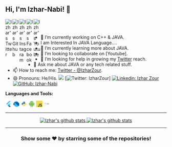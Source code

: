 ## Hi, I'm Izhar-Nabi! 👋

<a href="https://twitter.com/IzharZour">
  <img align="left" alt="Izhar's Twitter" width="22px" src="https://cdn.jsdelivr.net/npm/simple-icons@v3/icons/twitter.svg" />
</a>
<a href="https://www.linkedin.com/in/izhar-zour-b15b151a9/>
  <img align="left" alt="Izhar's Linkdein" width="22px" src="https://cdn.jsdelivr.net/npm/simple-icons@v3/icons/linkedin.svg" />
</a>
<a href="https://github.com/Izhar-Nabi">
  <img align="left" alt="Izhar's Github" width="22px" src="https://cdn.jsdelivr.net/npm/simple-icons@v3/icons/github.svg" />
</a>

<a href="https://instagram.com/Izhar Zour/">
  <img align="left" alt="Izhar's Instagram" width="22px" src="https://cdn.jsdelivr.net/npm/simple-icons@v3/icons/instagram.svg" />
</a>
<a href="https://www.facebook.com/Izhar Zour/">
  <img align="left" alt="Izhar's Facebook" width="22px" src="https://cdn.jsdelivr.net/npm/simple-icons@v3/icons/facebook.svg" />
</a>
<a href="https://www.youtube.com/Izhar Zour/">
  <img align="left" alt="Izhar's Youtube" width="22px" src="https://cdn.jsdelivr.net/npm/simple-icons@v3/icons/youtube.svg" />
</a>

<br/>
<br/>

- 🔭 I’m currently working on C++ & JAVA.
-  I am Interested In JAVA Language....
- 🌱 I’m currently learning more about JAVA.
- 👯 I’m looking to collaborate on [Youtube].
- 🤔 I’m looking for help in growing my [Twitter](https://twitter.com/IzharZour) reach.
- 💬 Ask me about JAVA or any tech related stuff.
- 📫 How to reach me: [Twitter - @IzharZour](https://twitter.com/IzharZour).
- 😄 Pronouns: He/His.
![](https://komarev.com/ghpvc/?username=Izhar-Nabi&color=blueviolet&label=Profile+Views)
[![Twitter: IzharZour](https://twitter.com/IzharZour)]
[![Linkedin: Izhar Zour](https://www.linkedin.com/in/izhar-zour-b15b151a9/)](https://www.linkedin.com/in/izhar-zour-b15b151a9/)
[![GitHub: Izhar-Nabi](https://img.shields.io/github/followers/Izhar-Nabi?label=follow&style=social)](https://github.com/iampawan)


**Languages and Tools:**  

<code><img height="20" src="https://raw.githubusercontent.com/github/explore/80688e429a7d4ef2fca1e82350fe8e3517d3494d/topics/flutter/flutter.png"></code>
<code><img height="20" src="https://raw.githubusercontent.com/github/explore/80688e429a7d4ef2fca1e82350fe8e3517d3494d/topics/dart/dart.png"></code>
<code><img height="20" src="https://raw.githubusercontent.com/github/explore/80688e429a7d4ef2fca1e82350fe8e3517d3494d/topics/python/python.png"></code>
<code><img height="20" src="https://raw.githubusercontent.com/github/explore/80688e429a7d4ef2fca1e82350fe8e3517d3494d/topics/android/android.png"></code>
<code><img height="20" src="https://raw.githubusercontent.com/github/explore/80688e429a7d4ef2fca1e82350fe8e3517d3494d/topics/javascript/javascript.png"></code> 
<code><img height="20" src="https://raw.githubusercontent.com/github/explore/80688e429a7d4ef2fca1e82350fe8e3517d3494d/topics/java/java.png"></code> 

<hr>
<center>
<a href="https://github.com/Izhar-Nabi">
 <img align="center" src="https://github-readme-stats.vercel.app/api?username=Izhar-Nabi&show_icons=true&theme=dark&line_height=40" alt="Izhar's github stats"/>
 <img align="center" src="https://github-readme-stats.vercel.app/api/top-langs/?username=Izhar-Nabi&langs_count=5&theme=dark" alt="Izhar's github stats"/>
</a>
<hr>

<div align="center">

### Show some ❤️ by starring some of the repositories!

</div>
